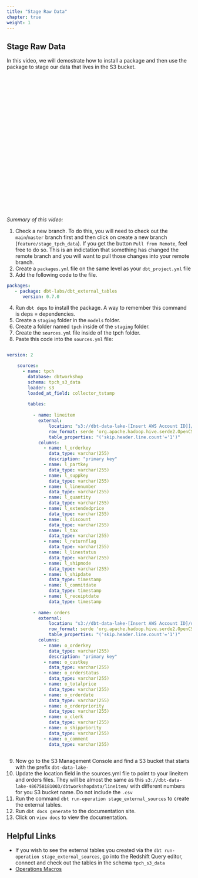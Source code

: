 ```yaml
---
title: "Stage Raw Data"
chapter: true
weight: 1
---
```


## Stage Raw Data

In this video, we will demostrate how to install a package and then use the package to stage our data that lives in the S3 bucket.

<script src="https://fast.wistia.com/embed/medias/s2f0zjie0o.jsonp" async></script><script src="https://fast.wistia.com/assets/external/E-v1.js" async></script><div class="wistia_responsive_padding" style="padding:73.13% 0 0 0;position:relative;"><div class="wistia_responsive_wrapper" style="height:100%;left:0;position:absolute;top:0;width:100%;"><div class="wistia_embed wistia_async_s2f0zjie0o videoFoam=true" style="height:100%;position:relative;width:100%"><div class="wistia_swatch" style="height:100%;left:0;opacity:0;overflow:hidden;position:absolute;top:0;transition:opacity 200ms;width:100%;"><img src="https://fast.wistia.com/embed/medias/s2f0zjie0o/swatch" style="filter:blur(5px);height:100%;object-fit:contain;width:100%;" alt="" aria-hidden="true" onload="this.parentNode.style.opacity=1;" /></div></div></div></div>

*Summary of this video:*

1. Check a new branch. To do this, you will need to check out the `main`/`master` branch first and then click on create a new branch (`feature/stage_tpch_data`). If you get the button `Pull from Remote`, feel free to do so. This is an indictation that something has changed the remote branch and you will want to pull those changes into your remote branch. 
2. Create a `packages.yml` file on the same level as your `dbt_project.yml` file
3. Add the following code to the file. 

```yml 
packages:
   - package: dbt-labs/dbt_external_tables
      version: 0.7.0
```
4. Run `dbt deps` to install the package. A way to remember this command is deps = dependencies. 
5. Create a `staging` folder in the `models` folder. 
6. Create a folder named `tpch` inside of the `staging` folder.
7. Create the `sources.yml` file inside of the tpch folder.
8. Paste this code into the `sources.yml` file: 

```yml 

version: 2

    sources:
      - name: tpch
        database: dbtworkshop
        schema: tpch_s3_data
        loader: s3
        loaded_at_field: collector_tstamp
      
        tables:
                
          - name: lineitem
            external:
                location: "s3://dbt-data-lake-[Insert AWS Account ID]]/dbtworkshopdata/lineitem/lineitem" 
                row_format: serde 'org.apache.hadoop.hive.serde2.OpenCSVSerde'
                table_properties: "('skip.header.line.count'='1')"
            columns:
              - name: l_orderkey
                data_type: varchar(255)
                description: "primary key"
              - name: l_partkey
                data_type: varchar(255)
              - name: l_suppkey
                data_type: varchar(255)
              - name: l_linenumber
                data_type: varchar(255)
              - name: l_quantity
                data_type: varchar(255)            
              - name: l_extendedprice
                data_type: varchar(255)
              - name: l_discount
                data_type: varchar(255)
              - name: l_tax
                data_type: varchar(255)                       
              - name: l_returnflag
                data_type: varchar(255)  
              - name: l_linestatus
                data_type: varchar(255)   
              - name: l_shipmode
                data_type: varchar(255)             
              - name: l_shipdate
                data_type: timestamp  
              - name: l_commitdate
                data_type: timestamp
              - name: l_receiptdate
                data_type: timestamp           
         
          - name: orders
            external:
                location: "s3://dbt-data-lake-[Insert AWS Account ID]/dbtworkshopdata/orders/orders"      
                row_format: serde 'org.apache.hadoop.hive.serde2.OpenCSVSerde'
                table_properties: "('skip.header.line.count'='1')"
            columns:
              - name: o_orderkey
                data_type: varchar(255)
                description: "primary key"
              - name: o_custkey
                data_type: varchar(255)
              - name: o_orderstatus
                data_type: varchar(255)
              - name: o_totalprice
                data_type: varchar(255)
              - name: o_orderdate
                data_type: varchar(255)
              - name: o_orderpriority
                data_type: varchar(255)
              - name: o_clerk
                data_type: varchar(255)
              - name: o_shippriority
                data_type: varchar(255)
              - name: o_comment
                data_type: varchar(255)
     
```

9. Now go to the S3 Management Console and find a S3 bucket that starts with the prefix `dbt-data-lake-`
10. Update the location field in the sources.yml file to point to your lineitem and orders files. They will be almost the same as this `s3://dbt-data-lake-486758181003/dbtworkshopdata/lineitem/` with different numbers for you S3 bucket name. Do not include the `.csv`
11. Run the command `dbt run-operation stage_external_sources` to create the external tables.
12. Run `dbt docs generate` to the documentation site. 
13. Click on `view docs` to view the documentation.



## Helpful Links 
- If you wish to see the external tables you created via the `dbt run-operation stage_external_sources`, go into the Redshift Query editor, connect and check out the tables in the schema `tpch_s3_data`
- [Operations Macros](https://docs.getdbt.com/reference/commands/run-operation)

